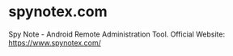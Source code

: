 # spynotex.com
Spy Note - Android Remote Administration Tool. Official Website: https://www.spynotex.com/
